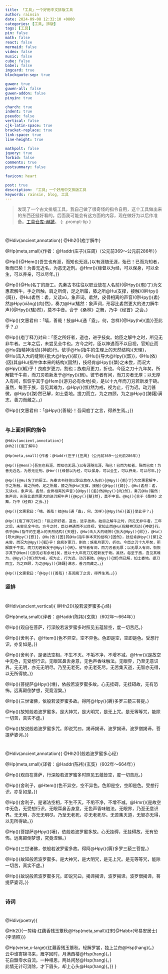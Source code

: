 ```yaml
---
title: 「工具」一个好用中文排版工具
author: rainsin
date: 2024-09-08 12:32:10 +0800
categories: [工具, 排版]
tags: [工具]
pin: false
math: false
react: false
mermaid: false
video: false
music: false
cube: false
babel: false
imgcard: true
blockquote-sep: true

guwen: true
guwen-all: false
guwen-addon: false
pinyin: true

charch: true
indent: true
pseudo: false
vertical: false
cjk-latin-space: true
bracket-replace: true
link-space: true
line-height: true

mathpolt: false
jquery: true
forbid: false
comments: true
postsummary: false

favicon: heart

post: true
description: 「工具」一个好用中文排版工具
keywords: rainsin, blog, 工具
---
```


> 发现了一个古文排版工具，我自己做了很奇怪的指令自用，这个工具做出来的东西还挺好看的。后面我可能会有这方面的内容，现在做好为以后作准备。[工具仓库-赫蹏](https://github.com/sivan/heti)。
{: .prompt-tip }

<div class="heti-box">
@Hdiv(ancient,annotation){
@Hh2(){庖丁解牛}

@Hp(meta,small){作者：@Haddr(庄子){庄周}（公元前369～公元前286年）}

@Hp(){@Hem(){吾生也有涯，而知也无涯。}以有涯随无涯，殆已！已而为知者，殆而已矣！为善无近名，为恶无近刑。@Hmr(){缘督以为经，可以保身，可以全生，可以养亲，可以尽年。}}

@Hp(){@Hu(名丁的厨工。先秦古书往往以职业放在人名前){@Hpy(){庖}丁}为文惠君解牛，手之所触，肩之所倚，足之所履，膝之所@Hu(支撑，接触){@Hpy(){踦}}，@Hu(砉然：砉，又读xū，象声词。砉然，皮骨相离的声音){@Hpy(){砉}然@Hpy(xiǎng){向}然}，奏刀@Hu(騞然：象声词，形容比砉然更大的进刀解牛声){@Hpy(){騞}然}，莫不中音。合于《桑林》之舞，乃中《经首》之会。}

@Hp(){文惠君曰：「嘻，善哉！技@Hu(通「盍」，何，怎样){@Hpy(hé){盖}}至此乎？」}

@Hp(){庖丁释刀对曰：「臣之所好者，道也，进乎技矣。始臣之解牛之时，所见无非牛者。三年之后，未尝见全牛也。方今之时，臣以神遇而不以目视，官知止而@Hu(指精神活动){神欲}行。依乎@Hu(指牛的生理上的天然结构){天理}，@Hu(击入大的缝隙){批大@Hpy(){郤}}，@Hu(){导大@Hpy(){窾}}，@Hu(依){因}其@Hu(指牛体本来的结构){固然}，技经肯@Hpy(){綮}之未尝，而况大@Hpy(){軱}乎！良庖岁更刀，割也；族庖月更刀，折也。今臣之刀十九年矣，所解数千牛矣，而刀刃若新发于@Hpy(){硎}。彼节者有间，而刀刃者无厚；以无厚入有间，恢恢乎其于@Hem(){游刃必有余地}矣，是以十九年而刀刃若新发于硎。虽然，每至于族，吾见其难为，@Hpy(){怵}然为戒，视为止，行为迟。动刀甚微，@Hpy(){謋}然已解，如土委地。提刀而立，为之四顾，为之@Hpy(){踌躇}满志，善刀而藏之。」}

@Hp(){文惠君曰：「@Hpy(){善哉}！吾闻庖丁之言，得养生焉。」}}
</div>

### 与上面对照的指令

```
@Hdiv(ancient,annotation){
@Hh2(){庖丁解牛}

@Hp(meta,small){作者：@Haddr(庄子){庄周}（公元前369～公元前286年）}

@Hp(){@Hem(){吾生也有涯，而知也无涯。}以有涯随无涯，殆已！已而为知者，殆而已矣！为善无近名，为恶无近刑。@Hmr(){缘督以为经，可以保身，可以全生，可以养亲，可以尽年。}}

@Hp(){@Hu(名丁的厨工。先秦古书往往以职业放在人名前){@Hpy(){庖}丁}为文惠君解牛，手之所触，肩之所倚，足之所履，膝之所@Hu(支撑，接触){@Hpy(){踦}}，@Hu(砉然：砉，又读xū，象声词。砉然，皮骨相离的声音){@Hpy(){砉}然@Hpy(){向}然}，奏刀@Hu(騞然：象声词，形容比砉然更大的进刀解牛声){@Hpy(){騞}然}，莫不中音。@Hq(){合于《桑林》之舞，乃中《经首》之会。}}

@Hp(){文惠君曰：「嘻，善哉！技@Hu(通「盍」，何，怎样){@Hpy(hé){盖}}至此乎？」}

@Hp(){庖丁释刀对曰：「臣之所好者，道也，进乎技矣。始臣之解牛之时，所见无非牛者。三年之后，未尝见全牛也。方今之时，臣以神遇而不以目视，官知止而@Hu(指精神活动){神欲}行。依乎@Hu(指牛的生理上的天然结构){天理}，@Hu(击入大的缝隙){批大@Hpy(){郤}}，@Hu(){导大@Hpy(){窾}}，@Hu(依){因}其@Hu(指牛体本来的结构){固然}，技经肯@Hpy(){綮}之未尝，而况大@Hpy(){軱}乎！良庖岁更刀，割也；族庖月更刀，折也。今臣之刀十九年矣，所解数千牛矣，而刀刃若新发于@Hpy(){硎}。彼节者有间，而刀刃者无厚；以无厚入有间，恢恢乎其于@Hem(){游刃必有余地}矣，是以十九年而刀刃若新发于硎。虽然，每至于族，吾见其难为，@Hpy(){怵}然为戒，视为止，行为迟。动刀甚微，@Hpy(){謋}然已解，如土委地。提刀而立，为之四顾，为之@Hpy(){踌躇}满志，善刀而藏之。」}

@Hp(){文惠君曰：「@Hpy(){善哉}！吾闻庖丁之言，得养生焉。」}}
```

### 竖排

<div class="heti-box">
@Hdiv(ancient,vertical){
@Hh2(){般若波罗蜜多心经}

@Hp(meta,small){译者：@Haddr(陈祎){玄奘}（602年～664年）}

@Hp(){观自在菩萨，行深般若波罗蜜多时照见五蕴皆空，度一切苦厄。}

@Hp(){舍利子，@Htem(){色不异空，空不异色。色即是空，空即是色。受想行识，亦复如是。}}

@Hp(){舍利子，是诸法空相，不生不灭。不垢不净，不增不减。@Hmr(){是故空中无色，无受想行识。无眼耳鼻舌身意，无色声香味触法。无眼界，乃至无意识界。无无明，亦无无明尽。乃至无老死，亦无老死尽。无苦集灭道，无智亦无得，以无所得故。}}

@Hp(){菩提萨@Hpy(){埵}，依般若波罗蜜多故。心无挂碍，无挂碍故，无有恐怖。远离颠倒梦想，究竟涅槃。}

@Hp(){三世诸佛，依般若波罗蜜多故。得阿@Hpy(){耨}多罗三藐三菩提。}

@Hp(){故知般若波罗蜜多。是大神咒，是大明咒，是无上咒。是无等等咒，能除一切苦，真实不虚。}

@Hp(){故说般若波罗蜜多咒。即说咒曰，揭谛揭谛，波罗揭谛。波罗僧揭谛，菩提萨婆诃。}}
</div>

<div class="heti-box">

@Hdiv(ancient,annotation){
@Hh2(){般若波罗蜜多心经}

@Hp(meta,small){译者：@Haddr(陈祎){玄奘}（602年～664年）}

@Hp(){观自在菩萨，行深般若波罗蜜多时照见五蕴皆空，度一切苦厄。}

@Hp(){舍利子，@Htem(){色不异空，空不异色。色即是空，空即是色。受想行识，亦复如是。}}

@Hp(){舍利子，是诸法空相，不生不灭。不垢不净，不增不减。@Hmr(){是故空中无色，无受想行识。无眼耳鼻舌身意，无色声香味触法。无眼界，乃至无意识界。无无明，亦无无明尽。乃至无老死，亦无老死尽。无苦集灭道，无智亦无得，以无所得故。}}

@Hp(){菩提萨@Hpy(){埵}，依般若波罗蜜多故。心无挂碍，无挂碍故，无有恐怖。远离颠倒梦想，究竟涅槃。}

@Hp(){三世诸佛，依般若波罗蜜多故。得阿@Hpy(){耨}多罗三藐三菩提。}

@Hp(){故知般若波罗蜜多。是大神咒，是大明咒，是无上咒。是无等等咒，能除一切苦，真实不虚。}

@Hp(){故说般若波罗蜜多咒。即说咒曰，揭谛揭谛，波罗揭谛。波罗僧揭谛，菩提萨婆诃。}}
</div>

### 诗词

<div class="heti-box">
@Hdiv(poetry){

@Hh2(){一剪梅·红藕香残玉簟秋@Hsp(meta,small){[宋]@Habbr(号易安居士){李清照}}}

@Hp(verse,x-large){红藕香残玉簟秋。轻解罗裳，独上兰舟@Hsp(hang){。}<br>云中谁寄锦书来，雁字回时，月满西楼@Hsp(hang){。}<br>花自飘零水自流。一种相思，两处闲愁@Hsp(hang){。}<br>此情无计可消除，才下眉头，却上心头@Hsp(hang){。}}
}
</div>

<style>
    .heti{
        max-width: 100%;
    }
    .heti-box{
        max-width: 100%;
        margin: 40px 0;
    }
    .heti--vertical{
        width: 100%;
        max-height: 30em;
    }
</style>